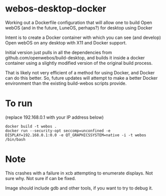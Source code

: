 # webos-desktop-docker

Working out a Dockerfile configuration that will allow one to build Open webOS (and in the future,
LuneOS, perhaps?) for desktop using Docker

Intent is to create a Docker container with which you can see (and develop) Open webOS on any
desktop with X11 and Docker support.

Initial version just pulls in all the dependencies from github.com/openwebos/build-desktop, and
builds it inside a docker container using a slightly modified version of the original build process.

That is likely not very efficient of a method for using Docker, and Docker can do this better.
So, future updates will attempt to make a better Docker environment than the existing build-webos
scripts provide.

# To run

(replace 192.168.0.1 with your IP address below)

    docker build -t webos .
    docker run --security-opt seccomp=unconfined -e DISPLAY=192.168.0.1:0.0 -e QT_GRAPHICSSYSTEM=native -i -t webos /bin/bash

# Note
This crashes with a failure in xcb attempting to enumerate displays.  Not sure why. Not sure if can be fixed.

Image should include gdb and other tools, if you want to try to debug it.
